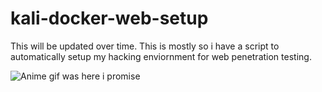 # kali-docker-web-setup
This will be updated over time. This is mostly so i have a script to automatically setup my hacking enviornment for web penetration testing.


![Anime gif was here i promise](https://media.giphy.com/media/v1.Y2lkPTc5MGI3NjExeDVxNXh3aTZobjF1Z2EzZGRscm9ybGN6Z3I4MjhsMHR5eWh2dWd4MCZlcD12MV9naWZzX3NlYXJjaCZjdD1n/pRLOrxA4P7JT2/giphy.gif)

